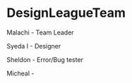 # DesignLeagueTeam
Malachi - Team Leader

Syeda I - Designer 

Sheldon - Error/Bug tester

Micheal - 
